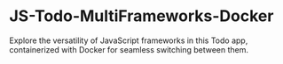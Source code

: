 # JS-Todo-MultiFrameworks-Docker
Explore the versatility of JavaScript frameworks in this Todo app, containerized with Docker for seamless switching between them.
